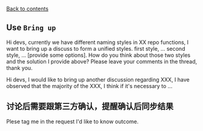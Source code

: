 [Back to contents](https://github.com/TD-English-Learning-Community/common-expressions)

## Use `Bring up`
Hi devs, currently we have different naming styles in XX repo functions, I want to bring up a discuss to form a unified styles. first style, ... second style, ... [provide some options]. How do you think about those two styles and the solution I provide above? Please leave your comments in the thread, thank you.


Hi devs, I would like to bring up another discussion regarding XXX, I have observed that the majority of the XXX, I think if it's necessary to ...  

## 讨论后需要跟第三方确认，提醒确认后同步结果
Plese tag me in the request I'd like to know outcome.